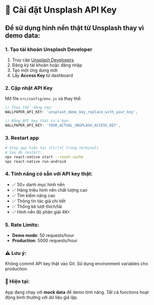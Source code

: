 # 🔧 Cài đặt Unsplash API Key

## Để sử dụng hình nền thật từ Unsplash thay vì demo data:

### 1. Tạo tài khoản Unsplash Developer

1. Truy cập [Unsplash Developers](https://unsplash.com/developers)
2. Đăng ký tài khoản hoặc đăng nhập
3. Tạo một ứng dụng mới
4. Lấy **Access Key** từ dashboard

### 2. Cập nhật API Key

Mở file `src/config/env.js` và thay thế:

```javascript
// Thay thế dòng này:
WALLPAPER_API_KEY: 'unsplash_demo_key_replace_with_your_key',

// Bằng API key thật của bạn:
WALLPAPER_API_KEY: 'YOUR_ACTUAL_UNSPLASH_ACCESS_KEY',
```

### 3. Restart app

```bash
# Stop app hiện tại (Ctrl+C trong terminal)
# Sau đó restart:
npx react-native start --reset-cache
npx react-native run-android
```

### 4. Tính năng có sẵn với API key thật:

- ✅ 50+ danh mục hình nền
- ✅ Hàng triệu hình nền chất lượng cao
- ✅ Tìm kiếm nâng cao
- ✅ Thông tin tác giả chi tiết
- ✅ Thống kê lượt thích/tải
- ✅ Hình nền độ phân giải 4K+

### 5. Rate Limits:

- **Demo mode**: 50 requests/hour
- **Production**: 5000 requests/hour

### ⚠️ Lưu ý:

Không commit API key thật vào Git. Sử dụng environment variables cho production.

### 🎯 Hiện tại:

App đang chạy với **mock data** để demo tính năng. Tất cả functions hoạt động bình thường với dữ liệu giả lập.
